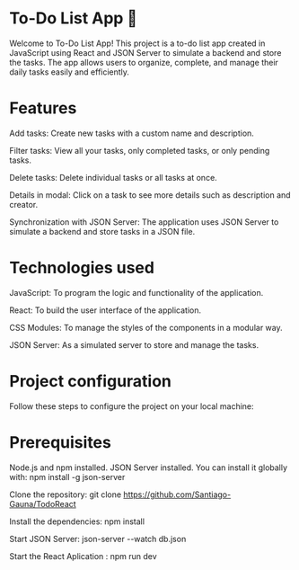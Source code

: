 # To-Do List App 📝

Welcome to To-Do List App! This project is a to-do list app created in JavaScript using React and JSON Server to simulate a backend and store the tasks. The app allows users to organize, complete, and manage their daily tasks easily and efficiently.

# Features
Add tasks: Create new tasks with a custom name and description.

Filter tasks: View all your tasks, only completed tasks, or only pending tasks.

Delete tasks: Delete individual tasks or all tasks at once.

Details in modal: Click on a task to see more details such as description and creator.

Synchronization with JSON Server: The application uses JSON Server to simulate a backend and store tasks in a JSON file.

# Technologies used
JavaScript: To program the logic and functionality of the application.

React: To build the user interface of the application.

CSS Modules: To manage the styles of the components in a modular way.

JSON Server: As a simulated server to store and manage the tasks.

# Project configuration
Follow these steps to configure the project on your local machine:

# Prerequisites
Node.js and npm installed.
JSON Server installed. You can install it globally with:
 npm install -g json-server

 Clone the repository:
 git clone https://github.com/Santiago-Gauna/TodoReact
 
 Install the dependencies:
 npm install

 Start JSON Server: 
 json-server --watch db.json

 Start the React Aplication :
 npm run dev
 
